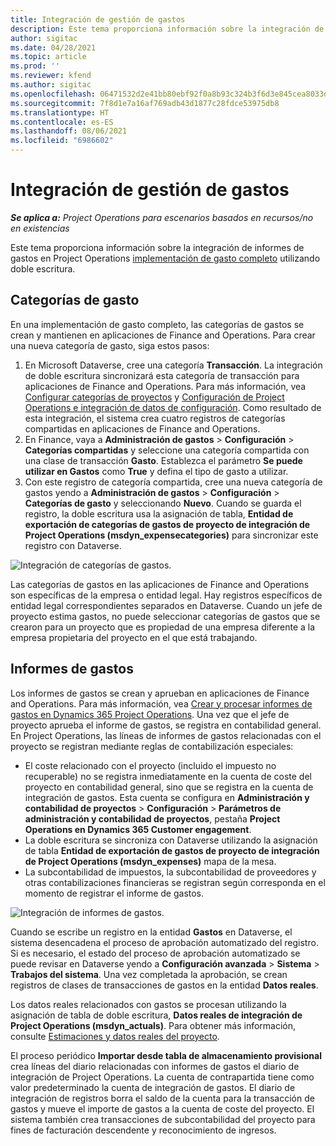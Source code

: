 ```yaml
---
title: Integración de gestión de gastos
description: Este tema proporciona información sobre la integración de informes de gastos en Project Operations utilizando doble escritura.
author: sigitac
ms.date: 04/28/2021
ms.topic: article
ms.prod: ''
ms.reviewer: kfend
ms.author: sigitac
ms.openlocfilehash: 06471532d2e41bb80ebf92f0a8b93c324b3f6d3e845cea8033d85d291ea237eb
ms.sourcegitcommit: 7f8d1e7a16af769adb43d1877c28fdce53975db8
ms.translationtype: HT
ms.contentlocale: es-ES
ms.lasthandoff: 08/06/2021
ms.locfileid: "6986602"
---
```

# <a name="expense-management-integration"></a>Integración de gestión de gastos

_**Se aplica a:** Project Operations para escenarios basados en recursos/no en existencias_

Este tema proporciona información sobre la integración de informes de gastos en Project Operations [implementación de gasto completo](../expense/expense-overview.md) utilizando doble escritura.

## <a name="expense-categories"></a>Categorías de gasto

En una implementación de gasto completo, las categorías de gastos se crean y mantienen en aplicaciones de Finance and Operations. Para crear una nueva categoría de gasto, siga estos pasos:

1. En Microsoft Dataverse, cree una categoría **Transacción**. La integración de doble escritura sincronizará esta categoría de transacción para aplicaciones de Finance and Operations. Para más información, vea [Configurar categorías de proyectos](/dynamics365/project-operations/project-accounting/configure-project-categories) y [Configuración de Project Operations e integración de datos de configuración](resource-dual-write-setup-integration.md). Como resultado de esta integración, el sistema crea cuatro registros de categorías compartidas en aplicaciones de Finance and Operations.
2. En Finance, vaya a **Administración de gastos** > **Configuración** > **Categorías compartidas** y seleccione una categoría compartida con una clase de transacción **Gasto**. Establezca el parámetro **Se puede utilizar en Gastos** como **True** y defina el tipo de gasto a utilizar.
3. Con este registro de categoría compartida, cree una nueva categoría de gastos yendo a **Administración de gastos** > **Configuración** > **Categorías de gasto** y seleccionando **Nuevo**. Cuando se guarda el registro, la doble escritura usa la asignación de tabla, **Entidad de exportación de categorías de gastos de proyecto de integración de Project Operations (msdyn\_expensecategories)** para sincronizar este registro con Dataverse.

  ![Integración de categorías de gastos.](./media/DW6ExpenseCategories.png)

Las categorías de gastos en las aplicaciones de Finance and Operations son específicas de la empresa o entidad legal. Hay registros específicos de entidad legal correspondientes separados en Dataverse. Cuando un jefe de proyecto estima gastos, no puede seleccionar categorías de gastos que se crearon para un proyecto que es propiedad de una empresa diferente a la empresa propietaria del proyecto en el que está trabajando. 

## <a name="expense-reports"></a>Informes de gastos

Los informes de gastos se crean y aprueban en aplicaciones de Finance and Operations. Para más información, vea [Crear y procesar informes de gastos en Dynamics 365 Project Operations](/learn/modules/create-process-expense-reports/). Una vez que el jefe de proyecto aprueba el informe de gastos, se registra en contabilidad general. En Project Operations, las líneas de informes de gastos relacionadas con el proyecto se registran mediante reglas de contabilización especiales:

  - El coste relacionado con el proyecto (incluido el impuesto no recuperable) no se registra inmediatamente en la cuenta de coste del proyecto en contabilidad general, sino que se registra en la cuenta de integración de gastos. Esta cuenta se configura en **Administración y contabilidad de proyectos** > **Configuración** > **Parámetros de administración y contabilidad de proyectos**, pestaña **Project Operations en Dynamics 365 Customer engagement**.
  - La doble escritura se sincroniza con Dataverse utilizando la asignación de tabla **Entidad de exportación de gastos de proyecto de integración de Project Operations (msdyn\_expenses)** mapa de la mesa.
  - La subcontabilidad de impuestos, la subcontabilidad de proveedores y otras contabilizaciones financieras se registran según corresponda en el momento de registrar el informe de gastos.

  ![Integración de informes de gastos.](./media/DW6ExpenseReports.png)

Cuando se escribe un registro en la entidad **Gastos** en Dataverse, el sistema desencadena el proceso de aprobación automatizado del registro. Si es necesario, el estado del proceso de aprobación automatizado se puede revisar en Dataverse yendo a **Configuración avanzada** > **Sistema** > **Trabajos del sistema**. Una vez completada la aprobación, se crean registros de clases de transacciones de gastos en la entidad **Datos reales**.

Los datos reales relacionados con gastos se procesan utilizando la asignación de tabla de doble escritura, **Datos reales de integración de Project Operations (msdyn\_actuals)**. Para obtener más información, consulte [Estimaciones y datos reales del proyecto](resource-dual-write-estimates-actuals.md).

El proceso periódico **Importar desde tabla de almacenamiento provisional** crea líneas del diario relacionadas con informes de gastos el diario de integración de Project Operations. La cuenta de contrapartida tiene como valor predeterminado la cuenta de integración de gastos. El diario de integración de registros borra el saldo de la cuenta para la transacción de gastos y mueve el importe de gastos a la cuenta de coste del proyecto. El sistema también crea transacciones de subcontabilidad del proyecto para fines de facturación descendente y reconocimiento de ingresos.

